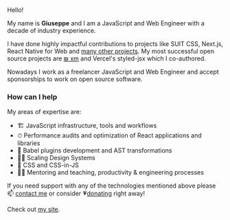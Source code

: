Hello!

My name is **Giuseppe** and I am a JavaScript and Web Engineer with a decade of industry experience. 

I have done highly impactful contributions to projects like SUIT CSS, Next.js, React Native for Web and [many other projects](https://github.com/giuseppeg). My most successful open source projects are [₪ xm](https://twitter.com/giuseppegurgone/status/1305851405660549122) and Vercel's styled-jsx which I co-authored.

Nowadays I work as a freelancer JavaScript and Web Engineer and accept sponsorships to work on open source software.

### How can I help

My areas of expertise are:

* 🏗 JavaScript infrastructure, tools and workflows
* ⏱ Performance audits and optimization of React applications and libraries
* 🧩  Babel plugins development and AST transformations
* 👩‍🎨  Scaling Design Systems
* 💅 CSS and CSS-in-JS
* 👨‍🏫 Mentoring and teaching, productivity & engineering processes

If you need support with any of the technologies mentioned above please 📫 [contact me](https://ggurgone.com) or consider 💗[donating](https://github.com/sponsors/giuseppeg) right away! 

Check out [my site](https://giuseppegurgone.com).
